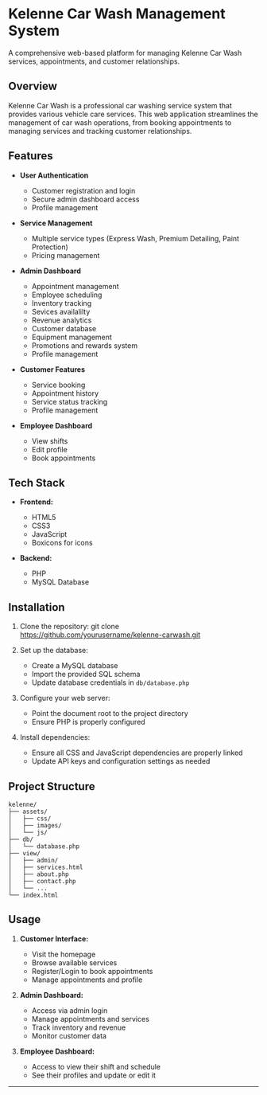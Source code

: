 
# Kelenne Car Wash Management System

A comprehensive web-based platform for managing Kelenne Car Wash services, appointments, and customer relationships.

## Overview

Kelenne Car Wash is a professional car washing service system that provides various vehicle care services. This web application streamlines the management of car wash operations, from booking appointments to managing services and tracking customer relationships.

## Features

- **User Authentication**
  - Customer registration and login
  - Secure admin dashboard access
  - Profile management

- **Service Management**
  - Multiple service types (Express Wash, Premium Detailing, Paint Protection)
  - Pricing management


- **Admin Dashboard**
  - Appointment management
  - Employee scheduling
  - Inventory tracking
  - Sevices availalilty
  - Revenue analytics
  - Customer database
  - Equipment management
  - Promotions and rewards system
  - Profile management
    
- **Customer Features**
  - Service booking
  - Appointment history
  - Service status tracking
  - Profile management
  
- **Employee Dashboard**
  - View shifts
  - Edit profile
  - Book appointments

## Tech Stack

- **Frontend:**
  - HTML5
  - CSS3
  - JavaScript
  - Boxicons for icons

- **Backend:**
  - PHP
  - MySQL Database

## Installation

1. Clone the repository:
git clone https://github.com/yourusername/kelenne-carwash.git

2. Set up the database:
   - Create a MySQL database
   - Import the provided SQL schema
   - Update database credentials in `db/database.php`

3. Configure your web server:
   - Point the document root to the project directory
   - Ensure PHP is properly configured

4. Install dependencies:
   - Ensure all CSS and JavaScript dependencies are properly linked
   - Update API keys and configuration settings as needed

## Project Structure

```
kelenne/
├── assets/
│   ├── css/
│   ├── images/
│   └── js/
├── db/
│   └── database.php
├── view/
│   ├── admin/
│   ├── services.html
│   ├── about.php
│   ├── contact.php
│   └── ...
└── index.html
```

## Usage

1. **Customer Interface:**
   - Visit the homepage
   - Browse available services
   - Register/Login to book appointments
   - Manage appointments and profile

2. **Admin Dashboard:**
   - Access via admin login
   - Manage appointments and services
   - Track inventory and revenue
   - Monitor customer data

3. **Employee Dashboard:**
   - Access to view their shift and schedule
   - See their profiles and update or edit it

---
